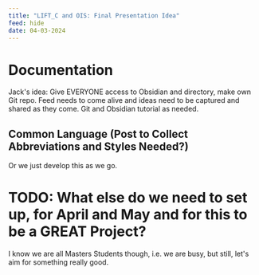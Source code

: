 ```yaml
---
title: "LIFT_C and OIS: Final Presentation Idea"
feed: hide
date: 04-03-2024
---
```

# Documentation

Jack's idea: Give EVERYONE access to Obsidian and directory, make own Git repo. Feed needs to come alive and ideas need to be captured and shared as they come. Git and Obsidian tutorial as needed.

## Common Language (Post to Collect Abbreviations and Styles Needed?)

Or we just develop this as we go.

# TODO: What else do we need to set up, for April and May and for this to be a GREAT Project?

I know we are all Masters Students though, i.e. we are busy, but still, let's aim for something really good.

